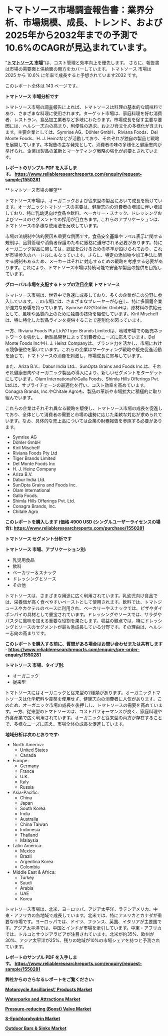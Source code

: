 <p><h1>トマトソース市場調査報告書：業界分析、市場規模、成長、トレンド、および2025年から2032年までの予測で10.6%のCAGRが見込まれています。</h1></p><p>&ldquo;<strong><a href="https://www.reliableresearchreports.com/tomato-sauce-r1550281?utm_campaign=107&utm_medium=9&utm_source=Github&utm_content=ia&utm_term=24032025&utm_id=tomato-sauce">トマトソース 市場</a></strong>&rdquo;は、コスト管理と効率向上を優先します。 さらに、報告書は市場の需要面と供給面の両方をカバーしています。 トマトソース 市場は 2025 から 10.6% に年率で成長すると予想されています2032 です。</p>
<p>このレポート全体は 143 ページです。</p>
<p><strong>トマトソース 市場分析です</strong></p>
<p><p>トマトソース市場の調査報告によれば、トマトソースは料理の基本的な調味料であり、さまざまな料理に使用されます。ターゲット市場は、家庭料理を好む消費者、レストラン、食品加工業者など多岐にわたります。市場成長を促す主要な要因には、ヘルシー志向の高まり、利便性の追求、および食文化の多様化が含まれます。主要企業としては、Symrise AG、Döhler GmbH、Riviana Foods、Del Monte Foods、H. J. Heinzなどが活動しており、それぞれが独自の製品と戦略を展開しています。本報告の主な発見として、消費者の味の多様化と健康志向が挙げられ、企業は製品の革新とマーケティング戦略の強化が必要とされています。</p></p>
<p><strong>レポートのサンプル PDF を入手します。&nbsp;<a href="https://www.reliableresearchreports.com/enquiry/request-sample/1550281?utm_campaign=107&utm_medium=9&utm_source=Github&utm_content=ia&utm_term=24032025&utm_id=tomato-sauce">https://www.reliableresearchreports.com/enquiry/request-sample/1550281</a></strong></p>
<p><p>**トマトソース市場の展望**</p><p>トマトソース市場は、オーガニックおよび従来型の製品において成長を続けています。オーガニックトマトソースの需要は、健康志向の消費者の増加に伴い増加しており、特に乳幼児向け食品や飲料、ベーカリー・スナック、ドレッシングおよびソースのセグメントでの採用が目立ちます。これらのアプリケーションは、トマトソースの多様な使用法を反映しています。</p><p>市場の法規制や法的要因も重要な側面です。食品安全基準やラベル表示に関する規制は、品質管理や消費者保護のために厳格に遵守される必要があります。特にオーガニック製品に関しては、認証を受けるための基準が設けられており、これが市場参入のハードルにもなっています。さらに、特定の添加物や加工手法に関する規制もあるため、メーカーはそれに対応するための戦略を考慮する必要があります。これにより、トマトソース市場は持続可能で安全な製品の提供を目指しています。</p></p>
<p><strong>グローバル市場を支配するトップの注目企業 トマトソース</strong></p>
<p><p>トマトソース市場は、世界中で急速に成長しており、多くの企業がこの分野に参入しています。この市場には、さまざまなプレーヤーが存在し、特に多国籍企業が強力な影響を持っています。Symrise AGやDöhler GmbHは、原材料の供給元として、風味や品質向上のために独自の技術を駆使しています。Kiril Mischeffは、特に特化した製品ラインを提供することで差別化を図っています。</p><p>一方、Riviana Foods Pty LtdやTiger Brands Limitedは、地域市場での販売ネットワークを強化し、新製品開発によって消費者のニーズに応えています。Del Monte Foods IncやH. J. Heinz Companyは、ブランド力を活かし、市場における競争優位を築いています。これらの企業はマーケティング戦略や販売促進活動を通じて、トマトソースの消費を刺激し、市場成長に寄与しています。</p><p>また、Ariza B.V.、Dabur India Ltd.、SunOpta Grains and Foods Inc.は、それぞれ健康志向やオーガニック製品の導入により、新しいセグメントをターゲットにしています。Olam InternationalやGalla Foods、Shimla Hills Offerings Pvt. Ltd.は、サプライチェーンの最適化を行い、コスト効率を高めています。Conagra Brands, Inc.やChitale Agroも、製品の革新や市場拡大に積極的に取り組んでいます。</p><p>これらの企業はそれぞれ異なる戦略を駆使し、トマトソース市場の成長を促進しており、全体として消費者の需要と市場の趨勢に応じた柔軟な対応が求められています。なお、具体的な売上高については企業の財務報告を参照する必要があります。</p></p>
<p><ul><li>Symrise AG</li><li>Döhler GmbH</li><li>Kiril Mischeff</li><li>Riviana Foods Pty Ltd</li><li>Tiger Brands Limited</li><li>Del Monte Foods Inc</li><li>H. J. Heinz Company</li><li>Ariza B.V.</li><li>Dabur India Ltd.</li><li>SunOpta Grains and Foods Inc.</li><li>Olam International</li><li>Galla Foods.</li><li>Shimla Hills Offerings Pvt. Ltd.</li><li>Conagra Brands, Inc.</li><li>Chitale Agro</li></ul></p>
<p><strong>このレポートを購入します (価格 4900 USD (シングルユーザーライセンスの場合):&nbsp;<a href="https://www.reliableresearchreports.com/purchase/1550281?utm_campaign=107&utm_medium=9&utm_source=Github&utm_content=ia&utm_term=24032025&utm_id=tomato-sauce">https://www.reliableresearchreports.com/purchase/1550281</a></strong></p>
<p><strong>トマトソース セグメント分析です</strong></p>
<p><strong>トマトソース 市場、アプリケーション別:</strong></p>
<p><ul><li>乳児用食品</li><li>飲料</li><li>ベーカリー＆スナック</li><li>ドレッシングとソース</li><li>その他</li></ul></p>
<p><p>トマトソースは、さまざまな用途に広く利用されています。乳幼児向け食品では、栄養価が高く食べやすいペーストとして使用されます。飲料では、トマトジュースやカクテルのベースに利用され、ベーカリーやスナックでは、ピザやダイポンパイの具材として重宝されています。ドレッシングやソースでは、サラダやパスタに風味を加える重要な役割を果たします。収益の観点では、特にドレッシングとソースのセグメントが最も急成長している分野です。その理由は、ヘルシー志向の高まりです。</p></p>
<p><strong>このレポートを購入する前に、質問がある場合はお問い合わせまたは共有します - <a href="https://www.reliableresearchreports.com/enquiry/pre-order-enquiry/1550281?utm_campaign=107&utm_medium=9&utm_source=Github&utm_content=ia&utm_term=24032025&utm_id=tomato-sauce">https://www.reliableresearchreports.com/enquiry/pre-order-enquiry/1550281</a></strong></p>
<p><strong>トマトソース 市場、タイプ別:</strong></p>
<p><ul><li>オーガニック</li><li>従来型</li></ul></p>
<p><p>トマトソースにはオーガニックと従来型の2種類があります。オーガニックトマトソースは化学肥料や農薬を使用せず、健康志向の消費者に人気があります。このため、オーガニック市場の成長を後押しし、トマトソースの需要を高めています。一方、従来型のトマトソースは、コストパフォーマンスが良く、家庭料理や外食産業で広く利用されています。オーガニックと従来型の両方が存在することで、多様なニーズに応え、市場全体の成長を促進しています。</p></p>
<p><strong>地域分析は次のとおりです:</strong></p>
<p><ul>
    <li>
        North America:
        <ul>
            <li>United States</li>
            <li>Canada</li>
        </ul>
    </li>
    <li>
        Europe:
        <ul>
            <li>Germany</li>
            <li>France</li>
            <li>U.K.</li>
            <li>Italy</li>
            <li>Russia</li>
        </ul>
    </li>
    <li>
        Asia-Pacific:
        <ul>
            <li>China</li>
            <li>Japan</li>
            <li>South Korea</li>
            <li>India</li>
            <li>Australia</li>
            <li>China Taiwan</li>
            <li>Indonesia</li>
            <li>Thailand</li>
            <li>Malaysia</li>
        </ul>
    </li>
    <li>
        Latin America:
        <ul>
            <li>Mexico</li>
            <li>Brazil</li>
            <li>Argentina Korea</li>
            <li>Colombia</li>
        </ul>
    </li>
    <li>
        Middle East & Africa:
        <ul>
            <li>Turkey</li>
            <li>Saudi</li>
            <li>Arabia</li>
            <li>UAE</li>
            <li>Korea</li>
        </ul>
    </li>
    </ul></p>
<p><p>トマトソース市場は、北米、ヨーロッパ、アジア太平洋、ラテンアメリカ、中東・アフリカの各地域で成長しています。北米では、特にアメリカとカナダが重要な市場です。ヨーロッパでは、ドイツ、フランス、英国、イタリアが主要国です。アジア太平洋では、中国とインドが市場を牽引しています。中東・アフリカでは、トルコとサウジアラビアが注目されています。北米が約35%、欧州が30%、アジア太平洋が25%、残りの地域が10%の市場シェアを持つと予測されています。</p></p>
<p><strong>レポートのサンプル PDF を入手します。&nbsp;<a href="https://www.reliableresearchreports.com/enquiry/request-sample/1550281?utm_campaign=107&utm_medium=9&utm_source=Github&utm_content=ia&utm_term=24032025&utm_id=tomato-sauce">https://www.reliableresearchreports.com/enquiry/request-sample/1550281</a></strong></p>
<p><strong></strong></p>
<p><strong></strong></p>
<p><strong></strong></p>
<p><strong></strong></p>
<p><strong>弊社からのさらなるレポートをご覧ください:</strong></p>
<p><strong><p><a href="https://github.com/reahmmunises/Market-Research-Report-List-1/blob/main/motorcycle-ancillaries-products-market.md?utm_campaign=107&utm_medium=9&utm_source=Github&utm_content=ia&utm_term=24032025&utm_id=tomato-sauce">Motorcycle Ancillaries\' Products Market</a></p><p><a href="https://github.com/pilukypalis/Market-Research-Report-List-1/blob/main/waterparks-and-attractions-market.md?utm_campaign=107&utm_medium=9&utm_source=Github&utm_content=ia&utm_term=24032025&utm_id=tomato-sauce">Waterparks and Attractions Market</a></p><p><a href="https://github.com/moratronak3q/Market-Research-Report-List-1/blob/main/pressure-reducing-boost-valve-market.md?utm_campaign=107&utm_medium=9&utm_source=Github&utm_content=ia&utm_term=24032025&utm_id=tomato-sauce">Pressure-reducing (Boost) Valve Market</a></p><p><a href="https://github.com/latzerelfigo48/Market-Research-Report-List-1/blob/main/s-epichlorohydrin-market.md?utm_campaign=107&utm_medium=9&utm_source=Github&utm_content=ia&utm_term=24032025&utm_id=tomato-sauce">S-Epichlorohydrin Market</a></p><p><a href="https://github.com/jugutstam/Market-Research-Report-List-1/blob/main/outdoor-bars-sinks-market.md?utm_campaign=107&utm_medium=9&utm_source=Github&utm_content=ia&utm_term=24032025&utm_id=tomato-sauce">Outdoor Bars & Sinks Market</a></p></strong></p>